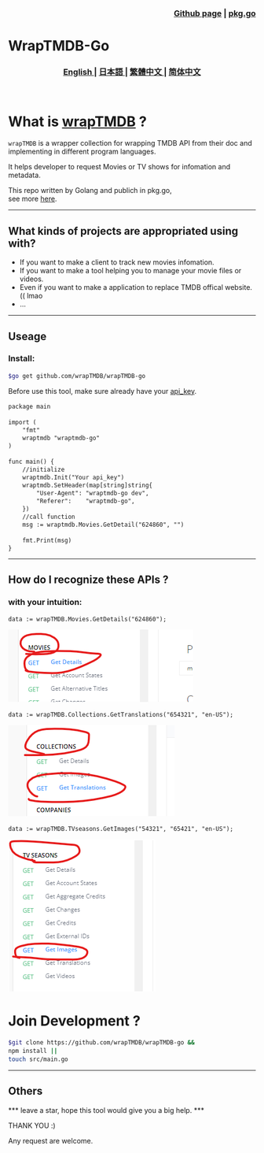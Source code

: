 
<h3 align="right">
<a href="https://github.com/wrapTMDB/wrapTMDB-go">Github page</a> |
<a href="https://pkg.go.dev/github.com/wrapTMDB/wraptmdb-go">pkg.go</a>  
</h3>


# WrapTMDB-Go  
<h3>
<p align="center">
<a href="README.md"> English </a>|
<a href="/docs/README_ja.md"> 日本語 </a>|
<a href="/docs/README_zh-tw.md"> 繁體中文 </a>|
<a href="/docs/README_zh-cn.md"> 简体中文 </a>
</p>
</h3>
<br/>

# What is [wrapTMDB](https://github.com/wrapTMDB/wrapTMDB) ?

```wrapTMDB``` is a wrapper collection for wrapping TMDB API from their doc and implementing in different program languages.

It helps developer to request Movies or TV shows for infomation and metadata.<br/>

This repo written by Golang and publich in pkg.go,<br/>
see more  [here](https://github.com/wrapTMDB/wrapTMDB).
___
## What kinds of projects are appropriated using with?

- If you want to make a client to track new movies infomation.
- If you want to make a tool helping you to manage your movie files or videos.
- Even if you want to make a application to replace TMDB offical website. (( lmao
- ...

___
## Useage

### Install:

```bash
$go get github.com/wrapTMDB/wrapTMDB-go
```

Before use this tool, make sure already have your [api_key](https://developers.themoviedb.org/3/getting-started/authentication).
<br/>

``` golang
package main

import (
	"fmt"
	wraptmdb "wraptmdb-go"
)

func main() {
	//initialize
	wraptmdb.Init("Your api_key")
	wraptmdb.SetHeader(map[string]string{
		"User-Agent": "wraptmdb-go dev",
		"Referer":    "wraptmdb-go",
	})
	//call function
	msg := wraptmdb.Movies.GetDetail("624860", "")

	fmt.Print(msg)
}

```
___

## How do I recognize these APIs ?

### with your intuition:

```golang
data := wrapTMDB.Movies.GetDetails("624860");
```
![alt text](docs/172714.png)

```golang
data := wrapTMDB.Collections.GetTranslations("654321", "en-US");
```
![alt text](docs/172927.png)

```golang
data := wrapTMDB.TVseasons.GetImages("54321", "65421", "en-US");
```
![alt text](docs/172331.png)



# Join Development ?
```bash
$git clone https://github.com/wrapTMDB/wrapTMDB-go &&
npm install ||
touch src/main.go
```

___
## Others

*** leave a star,  hope this tool would give you a big help. ***

THANK YOU :)

Any request are welcome.